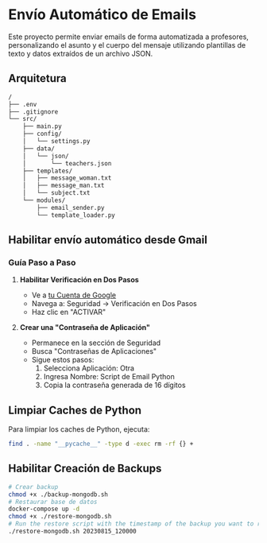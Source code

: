 # Envío Automático de Emails

Este proyecto permite enviar emails de forma automatizada a profesores, personalizando el asunto y el cuerpo del mensaje utilizando plantillas de texto y datos extraídos de un archivo JSON.

## Arquitetura

```bash
/
├── .env
├── .gitignore
└── src/
    ├── main.py
    ├── config/
    │   └── settings.py
    ├── data/
    │   └── json/
    │       └── teachers.json
    ├── templates/
    │   ├── message_woman.txt
    │   ├── message_man.txt
    │   └── subject.txt
    └── modules/
        ├── email_sender.py
        └── template_loader.py
```

## Habilitar envío automático desde Gmail

### Guía Paso a Paso

1. **Habilitar Verificación en Dos Pasos**
   - Ve a [tu Cuenta de Google](https://myaccount.google.com/)
   - Navega a: Seguridad → Verificación en Dos Pasos
   - Haz clic en "ACTIVAR"

2. **Crear una "Contraseña de Aplicación"**
   - Permanece en la sección de Seguridad
   - Busca "Contraseñas de Aplicaciones"
   - Sigue estos pasos:
     1. Selecciona Aplicación: Otra
     2. Ingresa Nombre: Script de Email Python
     3. Copia la contraseña generada de 16 dígitos

## Limpiar Caches de Python
Para limpiar los caches de Python, ejecuta:
```bash
find . -name "__pycache__" -type d -exec rm -rf {} +
```
## Habilitar Creación de Backups
```bash
# Crear backup
chmod +x ./backup-mongodb.sh
# Restaurar base de datos
docker-compose up -d
chmod +x ./restore-mongodb.sh
# Run the restore script with the timestamp of the backup you want to restore
./restore-mongodb.sh 20230815_120000
```
